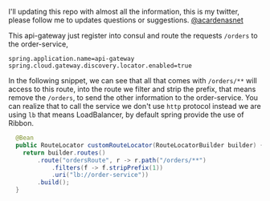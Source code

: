 I'll updating this repo with almost all the information, this is my twitter, please follow me to updates questions or suggestions.
[@acardenasnet](https://twitter.com/acardenasnet)

This api-gateway just register into consul and route the requests `/orders` to the order-service,

```properties
spring.application.name=api-gateway
spring.cloud.gateway.discovery.locator.enabled=true
```

In the following snippet, we can see that all that comes with `/orders/**` will access to this route, into the route we filter and strip the prefix, that means remove the `/orders`, to send the other information to the order-service.
You can realize that to call the service we don't use `http` protocol instead we are using `lb` that means LoadBalancer, by default spring provide the use of Ribbon.

```java
  @Bean
  public RouteLocator customRouteLocator(RouteLocatorBuilder builder) {
    return builder.routes()
        .route("ordersRoute", r -> r.path("/orders/**")
            .filters(f -> f.stripPrefix(1))
            .uri("lb://order-service"))
        .build();
  }
```